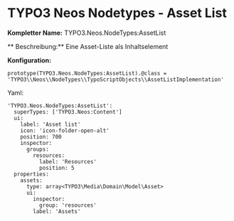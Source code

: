 # TYPO3 Neos Nodetypes - Asset List

**Kompletter Name:** TYPO3.Neos.NodeTypes:AssetList

** Beschreibung:** Eine Asset-Liste als Inhaltselement

**Konfiguration:**

```
prototype(TYPO3.Neos.NodeTypes:AssetList).@class = 'TYPO3\\Neos\\NodeTypes\\TypoScriptObjects\\AssetListImplementation'
```

Yaml:

```
'TYPO3.Neos.NodeTypes:AssetList':
  superTypes: ['TYPO3.Neos:Content']
  ui:
    label: 'Asset list'
    icon: 'icon-folder-open-alt'
    position: 700
    inspector:
      groups:
        resources:
          label: 'Resources'
          position: 5
  properties:
    assets:
      type: array<TYPO3\Media\Domain\Model\Asset>
      ui:
        inspector:
          group: 'resources'
        label: 'Assets'
```